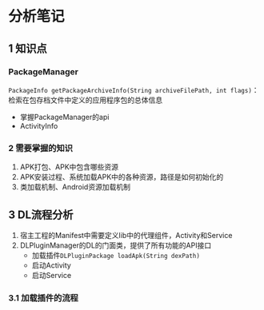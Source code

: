 # 分析笔记

## 1 知识点

### PackageManager

`PackageInfo getPackageArchiveInfo(String archiveFilePath, int flags)`：检索在包存档文件中定义的应用程序包的总体信息

- 掌握PackageManager的api
- ActivityInfo

### 2 需要掌握的知识

1. APK打包、APK中包含哪些资源
2. APK安装过程、系统加载APK中的各种资源，路径是如何初始化的
3. 类加载机制、Android资源加载机制

## 3 DL流程分析

1. 宿主工程的Manifest中需要定义lib中的代理组件，Activity和Service
2. DLPluginManager的DL的门面类，提供了所有功能的API接口
    - 加载插件`DLPluginPackage loadApk(String dexPath)`
    - 启动Activity
    - 启动Service
    
### 3.1 加载插件的流程
